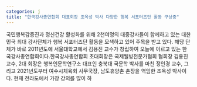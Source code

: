 ```yaml
---
categories: j
title: "한국강사총연합회 대표회장 조옥성 박사 다양한 행복 서포터즈단 활동 구상중"
---
```

국민행복감증진과 정신건강 활성화를 위해 2천여명의 대중강사들이 함께하고 있는 대한민국 최대 강사단체가 행복 서포터즈단 활동을 모색하고 있어 주목을 받고 있다. 해당 단체가 바로 2011년도에 서울대학교에서 김용진 교수가 창립하여 오늘에 이르고 있는 한국강사총연합회이다.한국강사총연합회 초대회장은 국제웰빙전문가협회 협회장 김용진 교수, 2대 회장은 행복인문학연구소 대표인 충북대 국문학 박사를 마친 정인경 교수, 그리고 2021년도부터 여수시체육회 사무국장, 남도휴양촌 촌장을 역임한 조옥성 박사이다. 현재 전라도에서 가장 강의를 많이 하